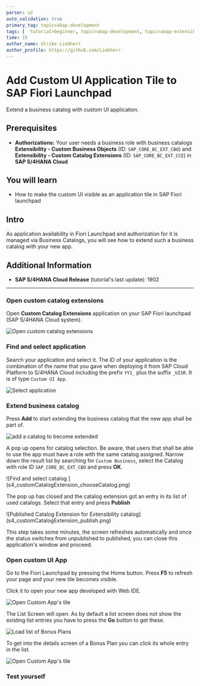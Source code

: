 ```yaml
---
parser: v2
auto_validation: true
primary_tag: topic>abap-development
tags: [  tutorial>beginner, topic>abap-development, topic>abap-extensibility ]
time: 15
author_name: Ulrike Liebherr
author_profile: https://github.com/Liebherr
---
```


#  Add Custom UI Application Tile to SAP Fiori Launchpad
<!-- description -->  Extend a business catalog with custom UI application.

## Prerequisites
- **Authorizations:** Your user needs a business role with business catalogs **Extensibility - Custom Business Objects** (ID: `SAP_CORE_BC_EXT_CBO`) and  **Extensibility - Custom Catalog Extensions** (ID: `SAP_CORE_BC_EXT_CCE`) in **SAP S/4HANA Cloud**

## You will learn
- How to make the custom UI visible as an application tile in SAP Fiori launchpad

## Intro
As application availability in Fiori Launchpad and authorization for it is managed via Business Catalogs, you will see how to extend such a business catalog with your new app.
## Additional Information
- **SAP S/4HANA Cloud Release** (tutorial's last update): 1902

---

### Open custom catalog extensions

Open **Custom Catalog Extensions** application on your SAP Fiori launchpad (SAP S/4HANA Cloud system).

![Open custom catalog extensions](s4_customCatalogExtension_tile.png)


### Find and select application

Search your application and select it.
The ID of your application is the combination of the name that you gave when deploying it from SAP Cloud Platform to S/4HANA Cloud including the prefix `YY1_` plus the suffix `_UI5R`. It is of type `Custom UI App`.  

![Select application](s4_customCatalogExtension_selectApp.png)


### Extend business catalog

Press **Add** to start extending the business catalog that the new app shall be part of.

![add a catalog to become extended](s4_customCatalogExtension_add.png)

A pop up opens for catalog selection. Be aware, that users that shall be able to use the app must have a role with the same catalog assigned. Narrow down the result list by searching for `Custom Business`, select the Catalog with role ID `SAP_CORE_BC_EXT_CBO` and press **OK**.

<!-- border -->![Find and select catalog ](s4_customCatalogExtension_chooseCatalog.png)

The pop up has closed and the catalog extension got an entry in its list of used catalogs. Select that entry and press **Publish**

<!-- border -->![Published Catalog Extension for Extensibility catalog](s4_customCatalogExtension_publish.png)

This step takes some minutes, the screen refreshes automatically and once the status switches from unpublished to published, you can close this application's window and proceed.


### Open custom UI App

Go to the Fiori Launchpad by pressing the Home button.
Press **F5** to refresh your page and your new tile becomes visible.

Click it to open your new app developed with Web IDE.

![Open Custom App's tile](s4_BonusplanApp_tile.png)

The List Screen will open. As by default a list screen does not show the existing list entries you have to press the **Go** button to get these.

![Load list of Bonus Plans](s4_BonusplanApp_List_pressGoButton.png)

To get into the details screen of a Bonus Plan you can click its whole entry in the list.

![Open Custom App's tile](s4_BonusplanApp_List_pressListEntry.png)


### Test yourself



